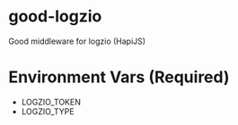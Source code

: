 # good-logzio
Good middleware for logzio (HapiJS)

# Environment Vars (Required)
* LOGZIO_TOKEN
* LOGZIO_TYPE
